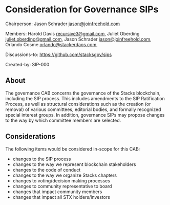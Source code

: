 # Consideration for Governance SIPs

Chairperson: Jason Schrader <jason@joinfreehold.com>

Members: Harold Davis <recursive3@gmail.com>, Juliet Oberding
<juliet.oberding@gmail.com>, Jason Schrader <jason@joinfreehold.com>, Orlando Cosme <orlando@stackerdaos.com>,

Discussions-to: https://github.com/stacksgov/sips

Created-by: SIP-000

## About

The governance CAB concerns the governance of the Stacks blockchain, including the SIP process. This includes amendments to the SIP Ratification Process, as well as structural considerations such as the creation (or removal) of various committees, editorial bodies, and formally recognized special interest groups. In addition, governance SIPs may propose changes to the way by which committee members are selected.

## Considerations

The following items would be considered in-scope for this CAB:

- changes to the SIP process
- changes to the way we represent blockchain stakeholders
- changes to the code of conduct
- changes to the way we organize Stacks chapters
- changes to voting/decision making processes
- changes to community representative to board
- changes that impact community members
- changes that impact all STX holders/investors

